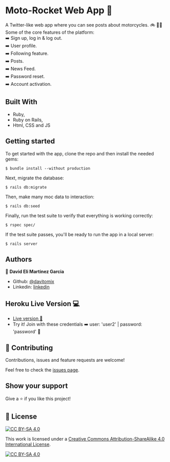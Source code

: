 # Moto-Rocket Web App :rocket:
A Twitter-like web app where you can see posts about motorcycles. :bike: 👨‍💻
<br> Some of the core features of the platform:
<br> :arrow_right: Sign up, log in & log out.
<br> :arrow_right: User profile.
<br> :arrow_right: Following feature. 
<br> :arrow_right: Posts. 
<br> :arrow_right: News Feed. 
<br> :arrow_right: Password reset. 
<br> :arrow_right: Account activation. 


## Built With

- Ruby,
- Ruby on Rails,
- Html, CSS and JS

## Getting started

To get started with the app, clone the repo and then install the needed gems:

```
$ bundle install --without production
```

Next, migrate the database:

```
$ rails db:migrate
```

Then, make many moc data to interaction:
```
$ rails db:seed
```

Finally, run the test suite to verify that everything is working correctly:

```
$ rspec spec/
```

If the test suite passes, you'll be ready to run the app in a local server:

```
$ rails server
```

## Authors

👤 **David Eli Martinez Garcia**

- Github: [@davitomix](https://github.com/davitomix)
- Linkedin: [linkedin](https://linkedin.com/linkedinhandle)

## Heroku Live Version :computer:

- [Live version 🧁](https://rocket-moto-mx.herokuapp.com) <br>
- Try it! Join with these credentials :arrow_right: user: 'user2' | password: 'password' :rocket:

## 🤝 Contributing

Contributions, issues and feature requests are welcome!

Feel free to check the [issues page](issues/).

## Show your support

Give a ⭐️ if you like this project!

## 📝 License

[![CC BY-SA 4.0][cc-by-sa-shield]][cc-by-sa]

This work is licensed under a [Creative Commons Attribution-ShareAlike 4.0
International License][cc-by-sa].

[![CC BY-SA 4.0][cc-by-sa-image]][cc-by-sa]

[cc-by-sa]: http://creativecommons.org/licenses/by-sa/4.0/
[cc-by-sa-image]: https://licensebuttons.net/l/by-sa/4.0/88x31.png
[cc-by-sa-shield]: https://img.shields.io/badge/License-CC%20BY--SA%204.0-lightgrey.svg

